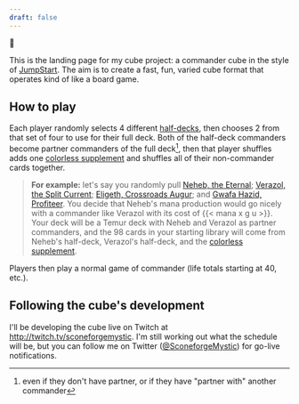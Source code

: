 ```yaml
---
draft: false
---
```


:wave:

This is the landing page for my cube project: a commander cube in the style of [JumpStart][jumpstart]. The aim is to create a fast, fun, varied cube format that operates kind of like a board game.

[jumpstart]: https://magic.wizards.com/en/articles/archive/news/introducing-jumpstart-new-way-play-magic-2020-02-20

## How to play

Each player randomly selects 4 different [half-decks](/decks), then chooses 2 from that set of four to use for their full deck. Both of the half-deck commanders become partner commanders of the full deck[^1], then that player shuffles adds one [colorless supplement][c-supplement] and shuffles all of their non-commander cards together.

> **For example:** let's say you randomly pull [Neheb, the Eternal][neheb]; [Verazol, the Split Current][verazol]; [Eligeth, Crossroads Augur][eligeth]; and [Gwafa Hazid, Profiteer][gwafa]. You decide that Neheb's mana production would go nicely with a commander like Verazol with its cost of {{< mana x g u >}}. Your deck will be a Temur deck with Neheb and Verazol as partner commanders, and the 98 cards in your starting library will come from Neheb's half-deck, Verazol's half-deck, and the [colorless supplement][c-supplement].

Players then play a normal game of commander (life totals starting at 40, etc.).

[neheb]: /decks/19-burn
[verazol]: /decks/49-kicker
[eligeth]: /decks/07-scry-bal
[gwafa]: /decks/31-wu-control
[c-supplement]: /decks/00-colorless-supplement
[^1]: even if they don't have partner, or if they have "partner with" another commander

## Following the cube's development

I'll be developing the cube live on Twitch at http://twitch.tv/sconeforgemystic. I'm still working out what the schedule will be, but you can follow me on Twitter ([@SconeforgeMystic](https://twitter.com/sconeforgemystic)) for go-live notifications.